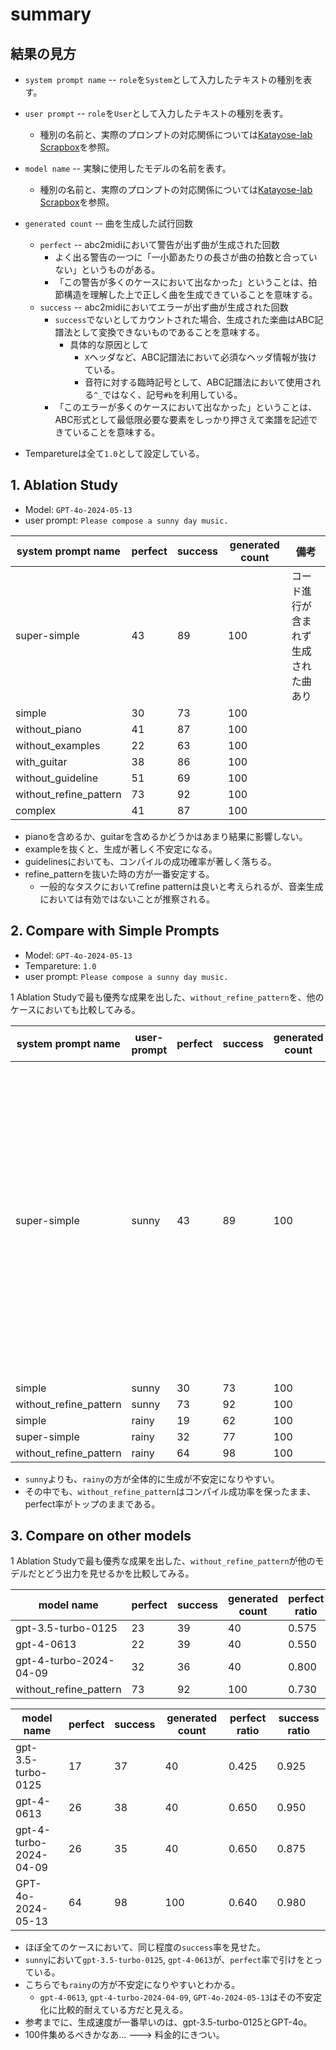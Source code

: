 # summary

## 結果の見方
- `system prompt name` -- `role`を`System`として入力したテキストの種別を表す。
- `user prompt` -- `role`を`User`として入力したテキストの種別を表す。
  - 種別の名前と、実際のプロンプトの対応関係については[Katayose-lab Scrapbox](https://scrapbox.io/katayose-lab/EC2024SI_:_プロンプトの有効性検証;_実験に使用したプロンプト)を参照。
- `model name` -- 実験に使用したモデルの名前を表す。
  - 種別の名前と、実際のプロンプトの対応関係については[Katayose-lab Scrapbox](https://scrapbox.io/katayose-lab/EC2024SI_:_プロンプトの有効性検証;_実験に使用したプロンプト)を参照。
- `generated count` -- 曲を生成した試行回数
  - `perfect` -- abc2midiにおいて警告が出ず曲が生成された回数
    - よく出る警告の一つに「一小節あたりの長さが曲の拍数と合っていない」というものがある。
    - 「この警告が多くのケースにおいて出なかった」ということは、拍節構造を理解した上で正しく曲を生成できていることを意味する。
  - `success` -- abc2midiにおいてエラーが出ず曲が生成された回数
    - `success`でないとしてカウントされた場合、生成された楽曲はABC記譜法として変換できないものであることを意味する。
      - 具体的な原因として
        - `X`ヘッダなど、ABC記譜法において必須なヘッダ情報が抜けている。
        - 音符に対する臨時記号として、ABC記譜法において使用される`^_`ではなく、記号`#b`を利用している。
    - 「このエラーが多くのケースにおいて出なかった」ということは、ABC形式として最低限必要な要素をしっかり押さえて楽譜を記述できていることを意味する。
  
- Temparetureは全て`1.0`として設定している。

## 1. Ablation Study

- Model: `GPT-4o-2024-05-13`
- user prompt: `Please compose a sunny day music.`

| system prompt name     | perfect | success | generated count | 備考 |
|------------------------|---------|---------|-----------------|-|
| super-simple           | 43      | 89      | 100             | コード進行が含まれず生成された曲あり | 
| simple                 | 30      | 73      | 100             | |
| without_piano          | 41      | 87      | 100             | |
| without_examples       | 22      | 63      | 100             | |
| with_guitar            | 38      | 86      | 100             | |
| without_guideline      | 51      | 69      | 100             | |
| without_refine_pattern | 73      | 92      | 100             | |
| complex                | 41      | 87      | 100             | |

- pianoを含めるか、guitarを含めるかどうかはあまり結果に影響しない。
- exampleを抜くと、生成が著しく不安定になる。
- guidelinesにおいても、コンパイルの成功確率が著しく落ちる。
- refine_patternを抜いた時の方が一番安定する。
  - 一般的なタスクにおいてrefine patternは良いと考えられるが、音楽生成においては有効ではないことが推察される。

## 2. Compare with Simple Prompts

- Model: `GPT-4o-2024-05-13`
- Tempareture: `1.0`
- user prompt: `Please compose a sunny day music.`

1 Ablation Studyで最も優秀な成果を出した、`without_refine_pattern`を、他のケースにおいても比較してみる。

| system prompt name | user-prompt | perfect | success | generated count | 備考 |
|----------|-------------|--------|---------|-----------------|---|
| super-simple              | sunny | 43 | 89 | 100 | コード進行が含まれずに生成されている曲あり |
| simple                    | sunny | 30 | 73 | 100 | | 
| without_refine_pattern    | sunny | 73 | 92 | 100 | |
| simple                    | rainy | 19 | 62 | 100 |  |
| super-simple              | rainy | 32 | 77 | 100 |  |
| without_refine_pattern    | rainy | 64 | 98 | 100 |  |

- `sunny`よりも、`rainy`の方が全体的に生成が不安定になりやすい。
- その中でも、`without_refine_pattern`はコンパイル成功率を保ったまま、perfect率がトップのままである。

## 3. Compare on other models

1 Ablation Studyで最も優秀な成果を出した、`without_refine_pattern`が他のモデルだとどう出力を見せるかを比較してみる。

| model name             | perfect | success | generated count | perfect ratio | success ratio |
|------------------------|---------|---------|-----------------|---------------|---------------|
| gpt-3.5-turbo-0125     | 23      | 39      | 40              | 0.575         | 0.975         |
| gpt-4-0613             | 22      | 39      | 40              | 0.550         | 0.975         |
| gpt-4-turbo-2024-04-09 | 32      | 36      | 40              | 0.800     | 0.900         |
| without_refine_pattern | 73      | 92      | 100             | 0.730         | 0.920         |

| model name             | perfect | success | generated count | perfect ratio | success ratio |
|------------------------|---------|---------|-----------------|---------------|---------------|
| gpt-3.5-turbo-0125     | 17      | 37      | 40              | 0.425         | 0.925         |
| gpt-4-0613             | 26      | 38      | 40              | 0.650         | 0.950         |
| gpt-4-turbo-2024-04-09 | 26      | 35      | 40              | 0.650         | 0.875         |
| GPT-4o-2024-05-13      | 64      | 98      | 100             | 0.640         | 0.980         |


- ほぼ全てのケースにおいて、同じ程度の`success`率を見せた。
- `sunny`において`gpt-3.5-turbo-0125`, `gpt-4-0613`が、`perfect`率で引けをとっている。
- こちらでも`rainy`の方が不安定になりやすいとわかる。
  - `gpt-4-0613`, `gpt-4-turbo-2024-04-09`, `GPT-4o-2024-05-13`はその不安定化に比較的耐えている方だと見える。
- 参考までに、生成速度が一番早いのは、gpt-3.5-turbo-0125とGPT-4o。
- 100件集めるべきかなあ... ---> 料金的にきつい。